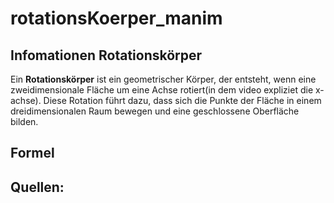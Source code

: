 # rotationsKoerper_manim

## Infomationen  Rotationskörper
Ein **Rotationskörper** ist ein geometrischer Körper, der entsteht, wenn eine zweidimensionale Fläche um eine Achse rotiert(in dem video expliziet die x-achse). Diese Rotation führt dazu, dass sich die Punkte der Fläche in einem dreidimensionalen Raum bewegen und eine geschlossene Oberfläche bilden.
## Formel

## Quellen:

